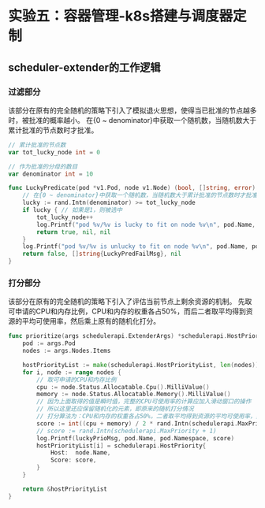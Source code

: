 # 实验五：容器管理-k8s搭建与调度器定制

## scheduler-extender的工作逻辑

### 过滤部分

该部分在原有的完全随机的策略下引入了模拟退火思想，使得当已批准的节点越多时，被批准的概率越小。
在{0 ~ denominator}中获取一个随机数，当随机数大于累计批准的节点数时才批准。

```go
// 累计批准的节点数
var tot_lucky_node int = 0

// 作为批准的分母的数目
var denominator int = 10

func LuckyPredicate(pod *v1.Pod, node v1.Node) (bool, []string, error) {
	// 在{0 ~ denominator}中获取一个随机数，当随机数大于累计批准的节点数时才批准
	lucky := rand.Intn(denominator) >= tot_lucky_node
    if lucky { // 如果是1，则被选中
        tot_lucky_node++
		log.Printf("pod %v/%v is lucky to fit on node %v\n", pod.Name, pod.Namespace, node.Name)
		return true, nil, nil
	}
	log.Printf("pod %v/%v is unlucky to fit on node %v\n", pod.Name, pod.Namespace, node.Name)
	return false, []string{LuckyPredFailMsg}, nil
}
```

### 打分部分

该部分在原有的完全随机的策略下引入了评估当前节点上剩余资源的机制。
先取可申请的CPU和内存比例，CPU和内存的权重各占50%，而后二者取平均得到资源的平均可使用率，然后乘上原有的随机化打分。

```go
func prioritize(args schedulerapi.ExtenderArgs) *schedulerapi.HostPriorityList {
	pod := args.Pod
	nodes := args.Nodes.Items

	hostPriorityList := make(schedulerapi.HostPriorityList, len(nodes))
	for i, node := range nodes {
		// 取可申请的CPU和内存比例
		cpu := node.Status.Allocatable.Cpu().MilliValue()
		memory := node.Status.Allocatable.Memory().MilliValue()
		// 因为上面取得的值是瞬时值，完整的CPU可使用率的计算应加入滑动窗口的操作
		// 所以这里还应保留随机化的元素，即原来的随机打分情况
		// 打分算法为：CPU和内存的权重各占50%，二者取平均得到资源的平均可使用率，然后乘上原有的随机化打分
		score := int((cpu + memory) / 2 * rand.Intn(schedulerapi.MaxPriority + 1))
		// score := rand.Intn(schedulerapi.MaxPriority + 1)
		log.Printf(luckyPrioMsg, pod.Name, pod.Namespace, score)
		hostPriorityList[i] = schedulerapi.HostPriority{
			Host:  node.Name,
			Score: score,
		}
	}

	return &hostPriorityList
}
```